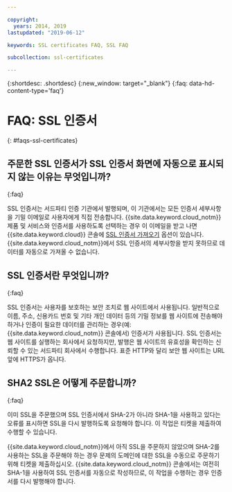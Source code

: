 ```yaml
---

copyright:
  years: 2014, 2019
lastupdated: "2019-06-12"

keywords: SSL certificates FAQ, SSL FAQ

subcollection: ssl-certificates

---
```


{:shortdesc: .shortdesc}
{:new_window: target="_blank"}
{:faq: data-hd-content-type='faq'}

# FAQ: SSL 인증서
{: #faqs-ssl-certificates}

## 주문한 SSL 인증서가 SSL 인증서 화면에 자동으로 표시되지 않는 이유는 무엇입니까?
{:faq}

SSL 인증서는 서드파티 인증 기관에서 발행되며, 이 기관에서는 모든 인증서 세부사항을 기밀 이메일로 사용자에게 직접 전송합니다. {{site.data.keyword.cloud_notm}} 제품 및 서비스와 인증서를 사용하도록 선택하는 경우 이 이메일을 받고 나면 {{site.data.keyword.cloud}} 콘솔에 [SSL 인증서 가져오기](/docs/infrastructure/ssl-certificates?topic=ssl-certificates-importing-ssl-certificates) 옵션이 있습니다. {{site.data.keyword.cloud_notm}}에서 SSL 인증서의 세부사항을 받지 못하므로 데이터를 자동으로 가져올 수 없습니다.

## SSL 인증서란 무엇입니까?
{:faq}

SSL 인증서는 사용자를 보호하는 보안 조치로 웹 사이트에서 사용됩니다. 일반적으로 이름, 주소, 신용카드 번호 및 기타 개인 데이터 등의 기밀 정보를 웹 사이트에 전송해야 하거나 인증이 필요한 데이터를 관리하는 경우(예: {{site.data.keyword.cloud_notm}} 콘솔에서) 인증서가 사용됩니다. SSL 인증서는 웹 사이트를 실행하는 회사에서 요청하지만, 발행은 웹 사이트의 유효성을 확인하는 신뢰할 수 있는 서드파티 회사에서 수행합니다. 표준 HTTP와 달리 보안 웹 사이트는 URL 앞에 HTTPS가 옵니다.

## SHA2 SSL은 어떻게 주문합니까?
{:faq}

이미 SSL을 주문했으며 SSL 인증서에서 SHA-2가 아니라 SHA-1을 사용하고 있다는 오류를 표시하면 SSL을 다시 발행하도록 요청해야 합니다. 이 작업은 티켓을 제출하여 수행할 수 있습니다.

{{site.data.keyword.cloud_notm}}에서 아직 SSL을 주문하지 않았으며 SHA-2를 사용하는 SSL을 주문해야 하는 경우 문제의 도메인에 대한 SSL을 수동으로 주문하기 위해 티켓을 제출하십시오. {{site.data.keyword.cloud_notm}} 콘솔에서는 여전히 SHA-1을 사용하여 SSL 인증서를 자동으로 작성하므로, 이 작업을 수행하는 경우 인증서를 다시 발행해야 합니다.
